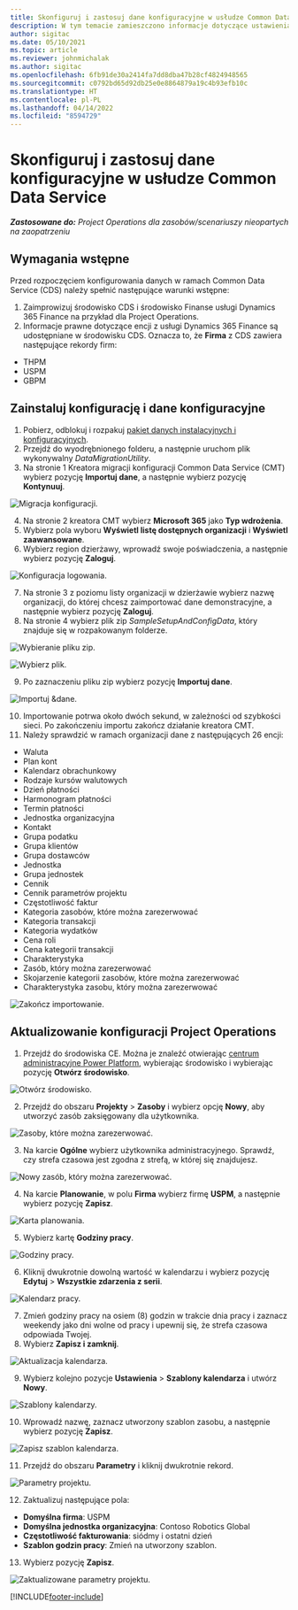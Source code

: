 ```yaml
---
title: Skonfiguruj i zastosuj dane konfiguracyjne w usłudze Common Data Service
description: W tym temacie zamieszczono informacje dotyczące ustawienia i zastosowania danych konfiguracyjnych Project Operations.
author: sigitac
ms.date: 05/10/2021
ms.topic: article
ms.reviewer: johnmichalak
ms.author: sigitac
ms.openlocfilehash: 6fb91de30a2414fa7dd8dba47b28cf4824948565
ms.sourcegitcommit: c0792bd65d92db25e0e8864879a19c4b93efb10c
ms.translationtype: HT
ms.contentlocale: pl-PL
ms.lasthandoff: 04/14/2022
ms.locfileid: "8594729"
---
```

# <a name="set-up-and-apply-configuration-data-in-the-common-data-service"></a>Skonfiguruj i zastosuj dane konfiguracyjne w usłudze Common Data Service 

_**Zastosowane do:** Project Operations dla zasobów/scenariuszy nieopartych na zaopatrzeniu_



## <a name="prerequisites"></a>Wymagania wstępne

Przed rozpoczęciem konfigurowania danych w ramach Common Data Service (CDS) należy spełnić następujące warunki wstępne:

1.  Zaimprowizuj środowisko CDS i środowisko Finanse usługi Dynamics 365 Finance na przykład dla Project Operations.
2.  Informacje prawne dotyczące encji z usługi Dynamics 365 Finance są udostępniane w środowisku CDS. Oznacza to, że **Firma** z CDS zawiera następujące rekordy firm:
  - THPM
  - USPM
  - GBPM

## <a name="install-setup-and-configuration-data"></a>Zainstaluj konfigurację i dane konfiguracyjne

1. Pobierz, odblokuj i rozpakuj [pakiet danych instalacyjnych i konfiguracyjnych](https://download.microsoft.com/download/e/2/d/e2da6c98-d5dd-450c-aabe-fd6bf2ba374b/ProjOpsSampleSetupData-%20Integrated%20Latest.zip).
2. Przejdź do wyodrębnionego folderu, a następnie uruchom plik wykonywalny *DataMigrationUtility*.
3. Na stronie 1 Kreatora migracji konfiguracji Common Data Service (CMT) wybierz pozycję **Importuj dane**, a następnie wybierz pozycję **Kontynuuj**.

![Migracja konfiguracji.](./media/1ConfigurationMigration.png)

4. Na stronie 2 kreatora CMT wybierz **Microsoft 365** jako **Typ wdrożenia**.
5. Wybierz pola wyboru **Wyświetl listę dostępnych organizacji** i **Wyświetl zaawansowane**.
6. Wybierz region dzierżawy, wprowadź swoje poświadczenia, a następnie wybierz pozycję **Zaloguj**.

![Konfiguracja logowania.](./media/2ConfigurationSignin.png)

7. Na stronie 3 z poziomu listy organizacji w dzierżawie wybierz nazwę organizacji, do której chcesz zaimportować dane demonstracyjne, a następnie wybierz pozycję **Zaloguj**.
8. Na stronie 4 wybierz plik zip *SampleSetupAndConfigData*, który znajduje się w rozpakowanym folderze.

![Wybieranie pliku zip.](./media/3ZipFile.png)

![Wybierz plik.](./media/4SelectAFile.png)

9. Po zaznaczeniu pliku zip wybierz pozycję **Importuj dane**.

![Importuj &dane.](./media/5ImportData.png)

10. Importowanie potrwa około dwóch sekund, w zależności od szybkości sieci. Po zakończeniu importu zakończ działanie kreatora CMT. 
11. Należy sprawdzić w ramach organizacji dane z następujących 26 encji:

  - Waluta
  - Plan kont
  - Kalendarz obrachunkowy
  - Rodzaje kursów walutowych
  - Dzień płatności
  - Harmonogram płatności
  - Termin płatności
  - Jednostka organizacyjna
  - Kontakt
  - Grupa podatku
  - Grupa klientów
  - Grupa dostawców
  - Jednostka
  - Grupa jednostek
  - Cennik
  - Cennik parametrów projektu
  - Częstotliwość faktur
  - Kategoria zasobów, które można zarezerwować
  - Kategoria transakcji
  - Kategoria wydatków
  - Cena roli
  - Cena kategorii transakcji
  - Charakterystyka
  - Zasób, który można zarezerwować
  - Skojarzenie kategorii zasobów, które można zarezerwować
  - Charakterystyka zasobu, który można zarezerwować

![Zakończ importowanie.](./media/6CompleteImport.png)

## <a name="update-project-operations-configurations"></a>Aktualizowanie konfiguracji Project Operations

1. Przejdź do środowiska CE. Można je znaleźć otwierając [centrum administracyjne Power Platform](https://admin.powerplatform.microsoft.com/environments), wybierając środowisko i wybierając pozycję **Otwórz środowisko**. 

![Otwórz środowisko.](./media/7OpenEnvironment.png)

2. Przejdź do obszaru **Projekty** > **Zasoby** i wybierz opcję **Nowy**, aby utworzyć zasób zaksięgowany dla użytkownika.

![Zasoby, które można zarezerwować.](./media/8BookableResources.png)

3. Na karcie **Ogólne** wybierz użytkownika administracyjnego. Sprawdź, czy strefa czasowa jest zgodna z strefą, w której się znajdujesz. 

![Nowy zasób, który można zarezerwować.](./media/9NewBookableResource.png)

4. Na karcie **Planowanie**, w polu **Firma** wybierz firmę **USPM**, a następnie wybierz pozycję **Zapisz**. 

![Karta planowania.](./media/10SchedulingTab.png)

5. Wybierz kartę **Godziny pracy**.  

![Godziny pracy.](./media/11WorkHours.png)

6. Kliknij dwukrotnie dowolną wartość w kalendarzu i wybierz pozycję **Edytuj** > **Wszystkie zdarzenia z serii**. 

![Kalendarz pracy.](./media/12WorkCalendar.png)

7. Zmień godziny pracy na osiem (8) godzin w trakcie dnia pracy i zaznacz weekendy jako dni wolne od pracy i upewnij się, że strefa czasowa odpowiada Twojej. 
8. Wybierz **Zapisz i zamknij**.

![Aktualizacja kalendarza.](./media/13UpdateCalendar.png)

9. Wybierz kolejno pozycje **Ustawienia** > **Szablony kalendarza** i utwórz **Nowy**.
 
 ![Szablony kalendarzy.](./media/14CalendarTemplates.png)
 
 10. Wprowadź nazwę, zaznacz utworzony szablon zasobu, a następnie wybierz pozycję **Zapisz**. 
 
 ![Zapisz szablon kalendarza.](./media/15SaveCalendarTemplate.png)
 
 11. Przejdź do obszaru **Parametry** i kliknij dwukrotnie rekord. 
 
 ![Parametry projektu.](./media/16ProjectParameters.png)
 
12. Zaktualizuj następujące pola:

 - **Domyślna firma**: USPM
 - **Domyślna jednostka organizacyjna**: Contoso Robotics Global
 - **Częstotliwość fakturowania**: siódmy i ostatni dzień
 - **Szablon godzin pracy**: Zmień na utworzony szablon.

13. Wybierz pozycję **Zapisz**. 

![Zaktualizowane parametry projektu.](./media/17UpdatedProjectParameters.png)


[!INCLUDE[footer-include](../includes/footer-banner.md)]
